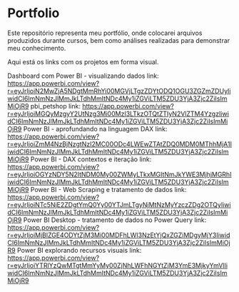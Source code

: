 # Portfolio
Este repositório representa meu portfólio, onde colocarei arquivos produzidos durante cursos, bem como análises realizadas para demonstrar meu conhecimento.

Aqui está os links com os projetos em forma visual.


Dashboard com Power BI - visualizando dados link: https://app.powerbi.com/view?r=eyJrIjoiN2MwZjA5NDgtMmRhYi00MGVjLTgzZDYtODQ1OGU3ZGZmZDUyIiwidCI6ImNmNzJlMmJkLTdhMmItNDc4My1iZGViLTM5ZDU3YjA3Zjc2ZiIsImMiOjR9
pbi_petshop link: https://app.powerbi.com/view?r=eyJrIjoiMGQyMzgyY2UtNzg3Mi00MzI3LTkzOTQtZTIyN2VlZTM4YzgzIiwidCI6ImNmNzJlMmJkLTdhMmItNDc4My1iZGViLTM5ZDU3YjA3Zjc2ZiIsImMiOjR9
Power BI - aprofundando na linguagem DAX link: https://app.powerbi.com/view?r=eyJrIjoiZmM4NzBjNzgtNzI2MC00ODc4LWEwZTAtZDQ0MDM0MThhMjA1IiwidCI6ImNmNzJlMmJkLTdhMmItNDc4My1iZGViLTM5ZDU3YjA3Zjc2ZiIsImMiOjR9
Power BI - DAX contextos e iteração link: https://app.powerbi.com/view?r=eyJrIjoiOGYzNDY5N2ItNDM0My00ZWMyLTkxMGItNmJkYWE3MjhjMGRhIiwidCI6ImNmNzJlMmJkLTdhMmItNDc4My1iZGViLTM5ZDU3YjA3Zjc2ZiIsImMiOjR9
Power BI - Web Scraping e tratamento de dados link: https://app.powerbi.com/view?r=eyJrIjoiNTc5NjE2ZDgtYmQ0Yy00YTJmLTgyNjMtNzMyYzczZDg2OTQyIiwidCI6ImNmNzJlMmJkLTdhMmItNDc4My1iZGViLTM5ZDU3YjA3Zjc2ZiIsImMiOjR9 
Power BI Desktop - tratamento de dados no Power Query link: https://app.powerbi.com/view?r=eyJrIjoiMjBlZGE4ODYtZjM3Mi00MDFhLWI3NzEtYjQxZGZiMDgyMjY3IiwidCI6ImNmNzJlMmJkLTdhMmItNDc4My1iZGViLTM5ZDU3YjA3Zjc2ZiIsImMiOjR9
Power BI explorando recursos visuais link: https://app.powerbi.com/view?r=eyJrIjoiYTRlYzQwMTgtMmYyMy00ZjNhLWFhNGYtZjM3YmE3MjkyYmVlIiwidCI6ImNmNzJlMmJkLTdhMmItNDc4My1iZGViLTM5ZDU3YjA3Zjc2ZiIsImMiOjR9
